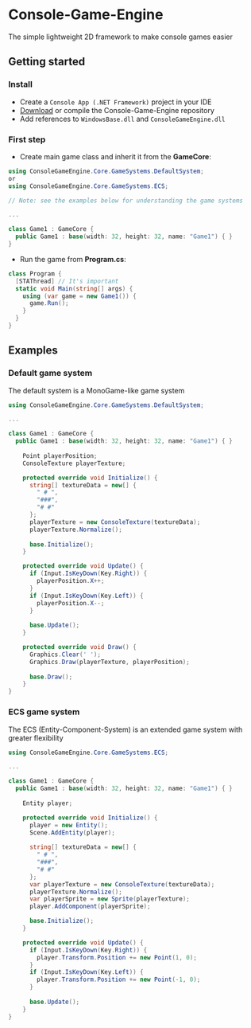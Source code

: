 # Console-Game-Engine
The simple lightweight 2D framework to make console games easier
## Getting started
### Install
* Create a `Console App (.NET Framework)` project in your IDE
* [Download](https://github.com/crt09/Console-Game-Engine/releases) or compile the Console-Game-Engine repository
* Add references to `WindowsBase.dll` and `ConsoleGameEngine.dll`
### First step
* Create main game class and inherit it from the **GameCore**:
```cs
using ConsoleGameEngine.Core.GameSystems.DefaultSystem;
or
using ConsoleGameEngine.Core.GameSystems.ECS;

// Note: see the examples below for understanding the game systems

...

class Game1 : GameCore {
  public Game1 : base(width: 32, height: 32, name: "Game1") { }
}
```
* Run the game from **Program.cs**:
```cs
class Program {
  [STAThread] // It's important
  static void Main(string[] args) {
    using (var game = new Game1()) {
      game.Run();
    }
  }
}
```
## Examples
### Default game system
The default system is a MonoGame-like game system
```cs
using ConsoleGameEngine.Core.GameSystems.DefaultSystem;

...

class Game1 : GameCore {
  public Game1 : base(width: 32, height: 32, name: "Game1") { }
  
    Point playerPosition;
    ConsoleTexture playerTexture;

    protected override void Initialize() {
      string[] textureData = new[] {
        " # ",
        "###",
        "# #"
      };
      playerTexture = new ConsoleTexture(textureData);
      playerTexture.Normalize();
      
      base.Initialize();
    }

    protected override void Update() {
      if (Input.IsKeyDown(Key.Right)) {
        playerPosition.X++;
      }
      if (Input.IsKeyDown(Key.Left)) {
        playerPosition.X--;
      }				
      
      base.Update();
    }

    protected override void Draw() {
      Graphics.Clear(' ');
      Graphics.Draw(playerTexture, playerPosition);
      
      base.Draw();
    }
}
```
### ECS game system
The ECS (Entity-Component-System) is an extended game system with greater flexibility
```cs
using ConsoleGameEngine.Core.GameSystems.ECS;

...

class Game1 : GameCore {
  public Game1 : base(width: 32, height: 32, name: "Game1") { }
  
    Entity player;

    protected override void Initialize() {
      player = new Entity();
      Scene.AddEntity(player);
      
      string[] textureData = new[] {
        " # ",
        "###",
        "# #"
      };
      var playerTexture = new ConsoleTexture(textureData);
      playerTexture.Normalize();
      var playerSprite = new Sprite(playerTexture);      
      player.AddComponent(playerSprite);      

      base.Initialize();
    }

    protected override void Update() {
      if (Input.IsKeyDown(Key.Right)) {
        player.Transform.Position += new Point(1, 0);
      }
      if (Input.IsKeyDown(Key.Left)) {
        player.Transform.Position += new Point(-1, 0);
      }
      
      base.Update();
    }
}
```
